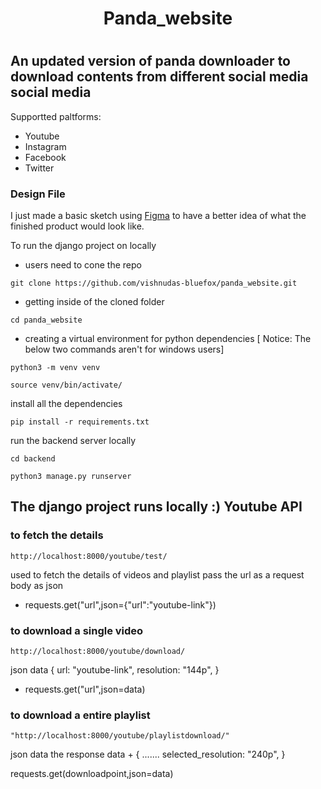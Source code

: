 <h1 align=center>Panda_website<h1>

## An updated version of panda downloader to download contents from different social media social media
Supportted paltforms:
* Youtube
* Instagram
* Facebook
* Twitter

### Design File 
I just made a basic sketch using [Figma](https://www.figma.com/file/dXFR70vW82a2ricO2LIwLJ/Panda-downloader?node-id=0%3A1) to have a better idea of what the finished product would look like.

To run the django project on locally
* users need to cone the repo
```
git clone https://github.com/vishnudas-bluefox/panda_website.git
```
* getting inside of the cloned folder
```
cd panda_website
```
* creating a virtual environment for python dependencies
[ Notice: The below two commands aren't for windows users]
```
python3 -m venv venv
```
```
source venv/bin/activate/
```
install all the dependencies
```
pip install -r requirements.txt
```
run the backend server locally
```
cd backend
```
```
python3 manage.py runserver 
```
The django project runs locally :)
Youtube API
-------------
### to fetch the details
```
http://localhost:8000/youtube/test/
```
used to fetch the details of videos and playlist
pass the url as a request body as json <br>
* requests.get("url",json={"url":"youtube-link"})

### to download a single video
```
http://localhost:8000/youtube/download/
```
json data
{
 url: "youtube-link",
 resolution: "144p",
}

* requests.get("url",json=data)
### to download a entire playlist
```
"http://localhost:8000/youtube/playlistdownload/"
```
json data
the response data +
{
  .......
  selected_resolution: "240p",
 }
 
  requests.get(downloadpoint,json=data)
